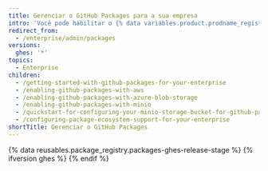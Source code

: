 ```yaml
---
title: Gerenciar o GitHub Packages para a sua empresa
intro: 'Você pode habilitar o {% data variables.product.prodname_registry %} para a sua empresa e gerenciar configurações de {% data variables.product.prodname_registry %} e tipos de pacotes permitidos.'
redirect_from:
  - /enterprise/admin/packages
versions:
  ghes: '*'
topics:
  - Enterprise
children:
  - /getting-started-with-github-packages-for-your-enterprise
  - /enabling-github-packages-with-aws
  - /enabling-github-packages-with-azure-blob-storage
  - /enabling-github-packages-with-minio
  - /quickstart-for-configuring-your-minio-storage-bucket-for-github-packages
  - /configuring-package-ecosystem-support-for-your-enterprise
shortTitle: Gerenciar o GitHub Packages
---
```


{% data reusables.package_registry.packages-ghes-release-stage %}
  {% ifversion ghes %}
  {% endif %}

